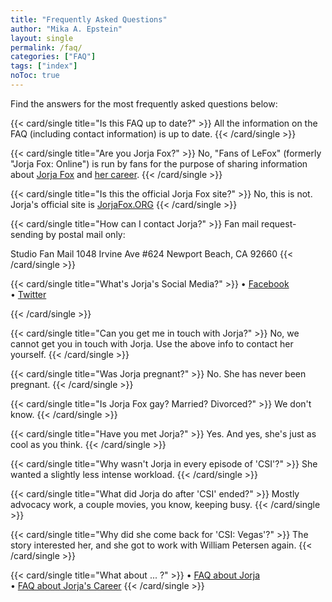 ```yaml
---
title: "Frequently Asked Questions"
author: "Mika A. Epstein"
layout: single
permalink: /faq/
categories: ["FAQ"]
tags: ["index"]
noToc: true
---
```


Find the answers for the most frequently asked questions below:

{{< card/single title="Is this FAQ up to date?" >}}
All the information on the FAQ (including contact information) is up to date.
{{< /card/single  >}}

{{< card/single title="Are you Jorja Fox?" >}}
No, "Fans of LeFox" (formerly "Jorja Fox: Online") is run by fans for the purpose of sharing information about <a href="/library/faq/jorja/">Jorja Fox</a> and <a href="/library/faq/career/">her career</a>.
{{< /card/single  >}}

{{< card/single title="Is this the official Jorja Fox site?" >}}
No, this is not.  Jorja's official site is <a href=https://jorjafox.org/>JorjaFox.ORG</a>
{{< /card/single  >}}

{{< card/single title="How can I contact Jorja?" >}}
Fan mail request-sending by postal mail only:

Studio Fan Mail
1048 Irvine Ave #624
Newport Beach, CA 92660
{{< /card/single  >}}

{{< card/single title="What's Jorja's Social Media?" >}}
&bull; <a href="https://www.facebook.com/JorjaFoxworldwide">Facebook</a>
<br />&bull; <a href="https://twitter.com/jorjafoxofficia">Twitter</a>

{{< /card/single  >}}

{{< card/single title="Can you get me in touch with Jorja?" >}}
No, we cannot get you in touch with Jorja. Use the above info to contact her yourself.
{{< /card/single  >}}

{{< card/single title="Was Jorja pregnant?" >}}
No. She has never been pregnant.
{{< /card/single  >}}

{{< card/single title="Is Jorja Fox gay? Married? Divorced?" >}}
We don't know.
{{< /card/single  >}}

{{< card/single title="Have you met Jorja?" >}}
Yes. And yes, she's just as cool as you think.
{{< /card/single  >}}

{{< card/single title="Why wasn't Jorja in every episode of 'CSI'?" >}}
She wanted a slightly less intense workload.
{{< /card/single  >}}

{{< card/single title="What did Jorja do after 'CSI' ended?" >}}
Mostly advocacy work, a couple movies, you know, keeping busy.
{{< /card/single  >}}

{{< card/single title="Why did she come back for 'CSI: Vegas'?" >}}
The story interested her, and she got to work with William Petersen again.
{{< /card/single  >}}

{{< card/single title="What about ... ?" >}}
&bull; <a href="/library/faq/jorja/">FAQ about Jorja</a><br />
&bull; <a href="/library/faq/career/">FAQ about Jorja's Career</a>
{{< /card/single  >}}
